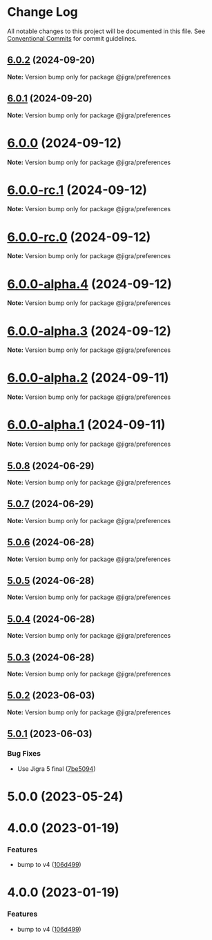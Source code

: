 # Change Log

All notable changes to this project will be documented in this file.
See [Conventional Commits](https://conventionalcommits.org) for commit guidelines.

## [6.0.2](https://github.com/familyjs/jigra-plugins/compare/@jigra/preferences@6.0.1...@jigra/preferences@6.0.2) (2024-09-20)

**Note:** Version bump only for package @jigra/preferences

## [6.0.1](https://github.com/familyjs/jigra-plugins/compare/@jigra/preferences@6.0.0...@jigra/preferences@6.0.1) (2024-09-20)

**Note:** Version bump only for package @jigra/preferences

# [6.0.0](https://github.com/familyjs/jigra-plugins/compare/@jigra/preferences@6.0.0-rc.1...@jigra/preferences@6.0.0) (2024-09-12)

**Note:** Version bump only for package @jigra/preferences

# [6.0.0-rc.1](https://github.com/familyjs/jigra-plugins/compare/@jigra/preferences@6.0.0-rc.0...@jigra/preferences@6.0.0-rc.1) (2024-09-12)

**Note:** Version bump only for package @jigra/preferences

# [6.0.0-rc.0](https://github.com/familyjs/jigra-plugins/compare/@jigra/preferences@6.0.0-alpha.4...@jigra/preferences@6.0.0-rc.0) (2024-09-12)

**Note:** Version bump only for package @jigra/preferences

# [6.0.0-alpha.4](https://github.com/familyjs/jigra-plugins/compare/@jigra/preferences@6.0.0-alpha.3...@jigra/preferences@6.0.0-alpha.4) (2024-09-12)

**Note:** Version bump only for package @jigra/preferences

# [6.0.0-alpha.3](https://github.com/familyjs/jigra-plugins/compare/@jigra/preferences@6.0.0-alpha.2...@jigra/preferences@6.0.0-alpha.3) (2024-09-12)

**Note:** Version bump only for package @jigra/preferences

# [6.0.0-alpha.2](https://github.com/familyjs/jigra-plugins/compare/@jigra/preferences@6.0.0-alpha.1...@jigra/preferences@6.0.0-alpha.2) (2024-09-11)

**Note:** Version bump only for package @jigra/preferences

# [6.0.0-alpha.1](https://github.com/familyjs/jigra-plugins/compare/@jigra/preferences@5.0.8...@jigra/preferences@6.0.0-alpha.1) (2024-09-11)

**Note:** Version bump only for package @jigra/preferences

## [5.0.8](https://github.com/familyjs/jigra-plugins/compare/@jigra/preferences@5.0.7...@jigra/preferences@5.0.8) (2024-06-29)

**Note:** Version bump only for package @jigra/preferences

## [5.0.7](https://github.com/familyjs/jigra-plugins/compare/@jigra/preferences@5.0.6...@jigra/preferences@5.0.7) (2024-06-29)

**Note:** Version bump only for package @jigra/preferences

## [5.0.6](https://github.com/familyjs/jigra-plugins/compare/@jigra/preferences@5.0.5...@jigra/preferences@5.0.6) (2024-06-28)

**Note:** Version bump only for package @jigra/preferences

## [5.0.5](https://github.com/familyjs/jigra-plugins/compare/@jigra/preferences@5.0.4...@jigra/preferences@5.0.5) (2024-06-28)

**Note:** Version bump only for package @jigra/preferences

## [5.0.4](https://github.com/familyjs/jigra-plugins/compare/@jigra/preferences@5.0.3...@jigra/preferences@5.0.4) (2024-06-28)

**Note:** Version bump only for package @jigra/preferences

## [5.0.3](https://github.com/familyjs/jigra-plugins/compare/@jigra/preferences@5.0.2...@jigra/preferences@5.0.3) (2024-06-28)

**Note:** Version bump only for package @jigra/preferences

## [5.0.2](https://github.com/familyjs/jigra-plugins/compare/@jigra/preferences@5.0.1...@jigra/preferences@5.0.2) (2023-06-03)

**Note:** Version bump only for package @jigra/preferences

## [5.0.1](https://github.com/familyjs/jigra-plugins/compare/@jigra/preferences@5.0.0...@jigra/preferences@5.0.1) (2023-06-03)

### Bug Fixes

- Use Jigra 5 final ([7be5094](https://github.com/familyjs/jigra-plugins/commit/7be509425c5cc9f21b1f9e78794b2c6b76ca7702))

# 5.0.0 (2023-05-24)

# 4.0.0 (2023-01-19)

### Features

- bump to v4 ([106d499](https://github.com/familyjs/jigra-plugins/commit/106d49991e82a0505a82571530b73fcda020e7e4))

# 4.0.0 (2023-01-19)

### Features

- bump to v4 ([106d499](https://github.com/navify/jigra-plugins/commit/106d49991e82a0505a82571530b73fcda020e7e4))
